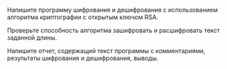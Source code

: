 
Напишите программу шифрования и дешифрования с использованием алгоритма
криптографии с открытым ключом RSA.  

Проверьте способность алгоритма зашифровать и расшифровать текст заданной
длины.

Напишите отчет, содержащий текст программы с комментариями, результаты
шифрования и дешифрования, выводы.  
